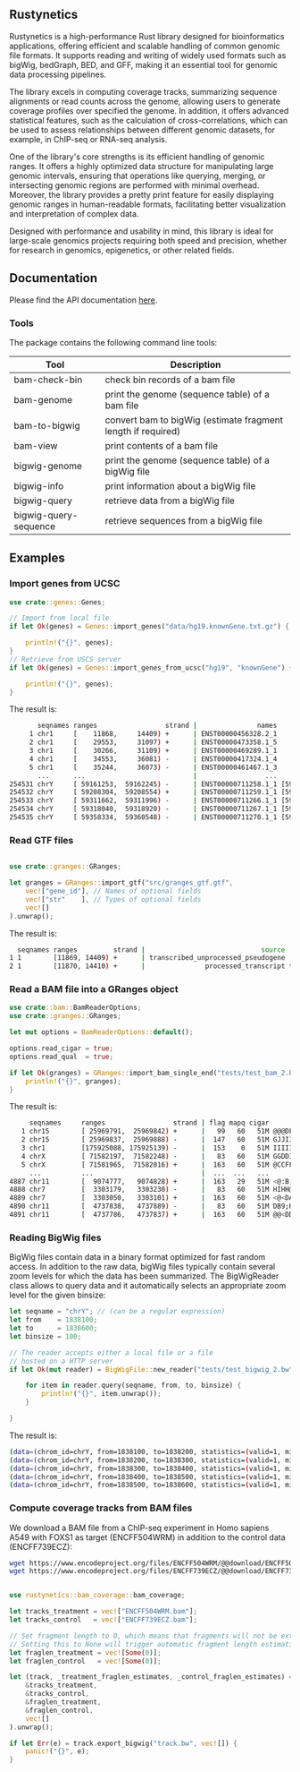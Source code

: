 
## Rustynetics

Rustynetics is a high-performance Rust library designed for bioinformatics applications, offering efficient and scalable handling of common genomic file formats. It supports reading and writing of widely used formats such as bigWig, bedGraph, BED, and GFF, making it an essential tool for genomic data processing pipelines.

The library excels in computing coverage tracks, summarizing sequence alignments or read counts across the genome, allowing users to generate coverage profiles over specified the genome. In addition, it offers advanced statistical features, such as the calculation of cross-correlations, which can be used to assess relationships between different genomic datasets, for example, in ChIP-seq or RNA-seq analysis.

One of the library's core strengths is its efficient handling of genomic ranges. It offers a highly optimized data structure for manipulating large genomic intervals, ensuring that operations like querying, merging, or intersecting genomic regions are performed with minimal overhead. Moreover, the library provides a pretty print feature for easily displaying genomic ranges in human-readable formats, facilitating better visualization and interpretation of complex data.

Designed with performance and usability in mind, this library is ideal for large-scale genomics projects requiring both speed and precision, whether for research in genomics, epigenetics, or other related fields.

## Documentation

Please find the API documentation [here](https://docs.rs/crate/rustynetics/latest).

### Tools

The package contains the following command line tools:

| Tool                     | Description                                                              |
| ------------------------ | ------------------------------------------------------------------------ |
| bam-check-bin            | check bin records of a bam file                                          |
| bam-genome               | print the genome (sequence table) of a bam file                          |
| bam-to-bigwig            | convert bam to bigWig (estimate fragment length if required)             |
| bam-view                 | print contents of a bam file                                             |
| bigwig-genome            | print the genome (sequence table) of a bigWig file                       |
| bigwig-info              | print information about a bigWig file                                    |
| bigwig-query             | retrieve data from a bigWig file                                         |
| bigwig-query-sequence    | retrieve sequences from a bigWig file                                    |


## Examples

### Import genes from UCSC

```rust
use crate::genes::Genes;

// Import from local file
if let Ok(genes) = Genes::import_genes("data/hg19.knownGene.txt.gz") {

    println!("{}", genes);
}
// Retrieve from USCS server
if let Ok(genes) = Genes::import_genes_from_ucsc("hg19", "knownGene") {

    println!("{}", genes);
}
```
The result is:
```bash
       seqnames ranges                 strand |               names                  cds
     1 chr1     [    11868,     14409) +      | ENST00000456328.2_1       [11868, 11868)
     2 chr1     [    29553,     31097) +      | ENST00000473358.1_5       [29553, 29553)
     3 chr1     [    30266,     31109) +      | ENST00000469289.1_1       [30266, 30266)
     4 chr1     [    34553,     36081) -      | ENST00000417324.1_4       [34553, 34553)
     5 chr1     [    35244,     36073) -      | ENST00000461467.1_3       [35244, 35244)
       ...      ...                           |                 ...                  ...
254531 chrY     [ 59161253,  59162245) -      | ENST00000711258.1_1 [59161253, 59161253)
254532 chrY     [ 59208304,  59208554) +      | ENST00000711259.1_1 [59208304, 59208304)
254533 chrY     [ 59311662,  59311996) -      | ENST00000711266.1_1 [59311662, 59311662)
254534 chrY     [ 59318040,  59318920) -      | ENST00000711267.1_1 [59318040, 59318040)
254535 chrY     [ 59358334,  59360548) -      | ENST00000711270.1_1 [59358334, 59358334)
```

### Read GTF files

```rust

use crate::granges::GRanges;

let granges = GRanges::import_gtf("src/granges_gtf.gtf",
    vec!["gene_id"], // Names of optional fields
    vec!["str"    ], // Types of optional fields
    vec![]
).unwrap();

```
The result is:
```bash
  seqnames ranges         strand |                             source    feature           gene_id
1 1        [11869, 14409) +      | transcribed_unprocessed_pseudogene       gene "ENSG00000223972"
2 1        [11870, 14410) +      |               processed_transcript transcript "ENSG00000223972"
```

### Read a BAM file into a GRanges object

```rust
use crate::bam::BamReaderOptions;
use crate::granges::GRanges;

let mut options = BamReaderOptions::default();

options.read_cigar = true;
options.read_qual  = true;

if let Ok(granges) = GRanges::import_bam_single_end("tests/test_bam_2.bam", Some(options)) {
    println!("{}", granges);
}
```
The result is:
```bash
     seqnames     ranges                 strand | flag mapq cigar                                                qual
   1 chr15        [ 25969791,  25969842) +      |   99   60   51M @@@DFFFFHHHHGBHIBHHHGGGIHIEEHEIIIIIIGCHGHIGIGIIIIHH
   2 chr15        [ 25969837,  25969888) -      |  147   60   51M GJJIIIIHIHDIHIIHHEGEEGJIIHFHIHCIHHGEIDHHDDHFDFFD@C@
   3 chr1         [175925088, 175925139) -      |  153    0   51M IIIIIJJJIJJJJJJJJIJGIJIJHJJJJJJJIIJJJJHHHHHFFFFFBCC
   4 chrX         [ 71582197,  71582248) -      |   83   60   51M GGDDIIIGJIJJJJJJJJJHGEHGJJJJIHDEIIGIJJGHHFHFFFFFCC@
   5 chrX         [ 71581965,  71582016) +      |  163   60   51M @CCFFDFFHHDHHJJJIGCHGIGIGIGJJJIGCGCHBFGDBFGFGIJIJGC
     ...          ...                           |  ...  ...   ...                                                 ...
4887 chr11        [  9074777,   9074828) +      |  163   29   51M <@:B;DDDFH:CC>CFEAADFFFCDFHIEHIHJEGGEHIJJIIDGGIGHII
4888 chr7         [  3303179,   3303230) -      |   83   60   51M HIHH@GIIHGHGHCJHGJIIIIIJJJJIJJIIIIIIJJHHGHHFFFFFCCC
4889 chr7         [  3303050,   3303101) +      |  163   60   51M <@<DADADAAFFFC@>DGEHIICEGH@HCCEGHCCEBGGGFG:BFCGGGBB
4890 chr11        [  4737838,   4737889) -      |   83   60   51M DB9;HCD?D??:?:):)CCA<C2:@HFAHEEHF@<?<?:ACADB;:BB1@?
4891 chr11        [  4737786,   4737837) +      |  163   60   51M @@<DDBDDFD+C?A:1CFDHBFHC<?F9+CGGI:49CCGFACE99?DC990
```

### Reading BigWig files

BigWig files contain data in a binary format optimized for fast random access. In addition to the raw data, bigWig files typically contain several zoom levels for which the data has been summarized. The BigWigReader class allows to query data and it automatically selects an appropriate zoom level for the given binsize:
```rust
let seqname = "chrY"; // (can be a regular expression)
let from    = 1838100;
let to      = 1838600;
let binsize = 100;

// The reader accepts either a local file or a file
// hosted on a HTTP server
if let Ok(mut reader) = BigWigFile::new_reader("tests/test_bigwig_2.bw") {

    for item in reader.query(seqname, from, to, binsize) {
        println!("{}", item.unwrap());
    }

}
```
The result is:
```bash
(data=(chrom_id=chrY, from=1838100, to=1838200, statistics=(valid=1, min=1.0000, max=1.0000, sum=1.0000, sum_squares=1.0000)), type=fixed)
(data=(chrom_id=chrY, from=1838200, to=1838300, statistics=(valid=1, min=1.0000, max=1.0000, sum=1.0000, sum_squares=1.0000)), type=fixed)
(data=(chrom_id=chrY, from=1838300, to=1838400, statistics=(valid=1, min=0.0000, max=0.0000, sum=0.0000, sum_squares=0.0000)), type=fixed)
(data=(chrom_id=chrY, from=1838400, to=1838500, statistics=(valid=1, min=0.0000, max=0.0000, sum=0.0000, sum_squares=0.0000)), type=fixed)
(data=(chrom_id=chrY, from=1838500, to=1838600, statistics=(valid=1, min=0.0000, max=0.0000, sum=0.0000, sum_squares=0.0000)), type=fixed)
```

### Compute coverage tracks from BAM files

We download a BAM file from a ChIP-seq experiment in Homo sapiens A549 with FOXS1 as target (ENCFF504WRM) in addition to the control data (ENCFF739ECZ):
```bash
wget https://www.encodeproject.org/files/ENCFF504WRM/@@download/ENCFF504WRM.bam
wget https://www.encodeproject.org/files/ENCFF739ECZ/@@download/ENCFF739ECZ.bam
```

```rust

use rustynetics::bam_coverage::bam_coverage;

let tracks_treatment = vec!["ENCFF504WRM.bam"];
let tracks_control   = vec!["ENCFF739ECZ.bam"];

// Set fragment length to 0, which means that fragments will not be extended.
// Setting this to None will trigger automatic fragment length estimation
let fraglen_treatment = vec![Some(0)];
let fraglen_control   = vec![Some(0)];

let (track, _treatment_fraglen_estimates, _control_fraglen_estimates) = bam_coverage(
    &tracks_treatment,
    &tracks_control,
    &fraglen_treatment,
    &fraglen_control,
    vec![]
).unwrap();

if let Err(e) = track.export_bigwig("track.bw", vec![]) {
    panic!("{}", e);
}
```
